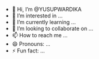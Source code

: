 - 👋 Hi, I’m @YUSUPWARDIKA
- 👀 I’m interested in ...
- 🌱 I’m currently learning ...
- 💞️ I’m looking to collaborate on ...
- 📫 How to reach me ...
- 😄 Pronouns: ...
- ⚡ Fun fact: ...

<!---
YUSUPWARDIKA/YUSUPWARDIKA is a ✨ special ✨ repository because its `README.md` (this file) appears on your GitHub profile.
You can click the Preview link to take a look at your changes.
--->

